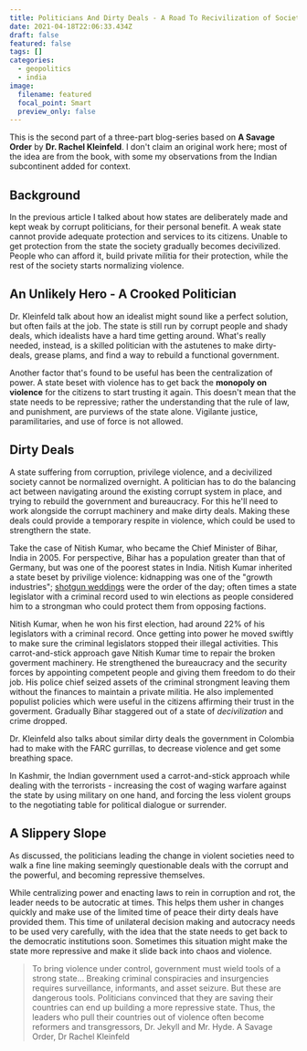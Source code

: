 ```yaml
---
title: Politicians And Dirty Deals - A Road To Recivilization of Society
date: 2021-04-18T22:06:33.434Z
draft: false
featured: false
tags: []
categories:
  - geopolitics
  - india
image:
  filename: featured
  focal_point: Smart
  preview_only: false
---
```

This is the second part of a three-part blog-series based on **A Savage Order** by **Dr. Rachel Kleinfeld**. I don't claim an original work here; most of the idea are from the book, with some my observations from the Indian subcontinent added for context.

## Background

In the previous article I talked about how states are deliberately made and kept weak by corrupt politicians, for their personal benefit. A weak state cannot provide adequate protection and services to its citizens. Unable to get protection from the state the society gradually becomes decivilized. People who can afford it, build private militia for their protection, while the rest of the society starts normalizing violence.

## An Unlikely Hero - A Crooked Politician

Dr. Kleinfeld talk about how an idealist might sound like a perfect solution, but often fails at the job. The state is still run by corrupt people and shady deals, which idealists have a hard time getting around. What's really needed, instead, is a skilled politician with the astutenes to make dirty-deals, grease plams, and find a way to rebuild a functional government.

Another factor that's found to be useful has been the centralization of power. A state beset with violence has to get back the **monopoly on violence** for the citizens to start trusting it again. This doesn't mean that the state needs to be repressive; rather the understanding that the rule of law, and punishment, are purviews of the state alone. Vigilante justice, paramilitaries, and use of force is not allowed.

## Dirty Deals

A state suffering from corruption, privilege violence, and a decivilized society cannot be normalized overnight. A politician has to do the balancing act between navigating around the existing corrupt system in place, and trying to rebuild the government and bureaucracy. For this he'll need to work alongside the corrupt machinery and make dirty deals. Making these deals could provide a temporary respite in violence, which could be used to strengthern the state.

Take the case of Nitish Kumar, who became the Chief Minister of Bihar, India in 2005. For perspective, Bihar has a population greater than that of Germany, but was one of the poorest states in India. Nitish Kumar inherited a state beset by privilige violence: kidnapping was one of the "growth industries"; [shotgun weddings](https://www.indiatoday.in/india/story/shotgun-weddings-go-unabated-in-bihar-1559348-2019-07-01) were the order of the day; often times a state legislator with a criminal record used to win elections as people considered him to a strongman who could protect them from opposing factions.

Nitish Kumar, when he won his first election, had around 22% of his legislators with a criminal record. Once getting into power he moved swiftly to make sure the criminal legislators stopped their illegal activities. This carrot-and-stick approach gave Nitish Kumar time to repair the broken goverment machinery. He strengthened the bureaucracy and the security forces by appointing competent people and giving them freedom to do their job. His police chief seized assets of the criminal strongment leaving them without the finances to maintain a private militia. He also implemented populist policies which were useful in the citizens affirming their trust in the goverment. Gradually Bihar staggered out of a state of *decivilization* and crime dropped.

Dr. Kleinfeld also talks about similar dirty deals the government in Colombia had to make with the FARC gurrillas, to decrease violence and get some breathing space.

In Kashmir, the Indian government used a carrot-and-stick approach while dealing with the terrorists - increasing the cost of waging warfare against the state by using military on one hand, and forcing the less violent groups to the negotiating table for political dialogue or surrender.

## A Slippery Slope

As discussed, the politicians leading the change in violent societies need to walk a fine line making seemingly questionable deals with the corrupt and the powerful, and becoming repressive themselves.

While centralizing power and enacting laws to rein in corruption and rot, the leader needs to be autocratic at times. This helps them usher in changes quickly and make use of the limited time of peace their dirty deals have provided them. This time of unilateral decision making and autocracy needs to be used very carefully, with the idea that the state needs to get back to the democratic institutions soon. Sometimes this situation might make the state more repressive and make it slide back into chaos and violence.

> To bring violence under control, government must wield tools of a strong state... Breaking criminal conspiracies and insurgencies requires surveillance, informants, and asset seizure. But these are dangerous tools. Politicians convinced that they are saving their countries can end up building a more repressive state. Thus, the leaders who pull their countries out of violence often become reformers and transgressors, Dr. Jekyll and Mr. Hyde. A Savage Order, Dr Rachel Kleinfeld